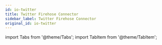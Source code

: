 ```yaml
---
id: io-twitter
title: Twitter Firehose Connector
sidebar_label: Twitter Firehose Connector
original_id: io-twitter
---
```


import Tabs from '@theme/Tabs';
import TabItem from '@theme/TabItem';


